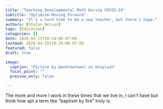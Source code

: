 ```yaml
---
title: "Teaching Developmental Math During COVID-19"
subtitle: "Optimism Moving Forward"
summary: "It's a hard time to be a new teacher, but there's hope."
authors: [Stefan Nelson]
tags: [Education]
categories: []
date: 2020-04-25T20:34:00-07:00
lastmod: 2020-04-25T20:34:00-07:00
featured: false
draft: true

image: 
  caption: "Picture by @andrewtneel on Unsplash"
  focal_point: ""
  preview_only: false

---
```



The more and more I work in these times that we live in, I can't have but think how apt a term like "baptism by fire" truly is. 